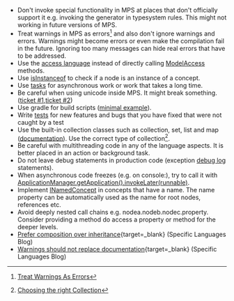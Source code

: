 - Don't invoke special functionality in MPS at places that don't officially support it e.g. invoking the generator in typesystem rules. This might not working in future versions of MPS.
- Treat warnings in MPS as errors[^1] and also don't ignore warnings and errors. Warnings might become errors or even make the compilation fail in the future. Ignoring too many messages can hide real errors that have to be addressed.
- Use the [access language](https://www.jetbrains.com/help/mps/smodel-language.html#accesslanguage) instead of directly calling [ModelAccess](http://127.0.0.1:63320/node?ref=8865b7a8-5271-43d3-884c-6fd1d9cfdd34%2Fjava%3Aorg.jetbrains.mps.openapi.module%28MPS.OpenAPI%2F%29%2F%7EModelAccess) methods.
- Use [isInstanceof](http://127.0.0.1:63320/node?ref=r%3A00000000-0000-4000-0000-011c89590301%28jetbrains.mps.lang.smodel.structure%29%2F1139621453865) to check if a node is an instance of a concept.
- Use [tasks](https://www.jetbrains.com/help/mps/progress-indicators.html#asynchronoustasks) for asynchronous work or work that takes a long time.
- Be careful when using unicode inside MPS. It might break something. ([ticket #1](https://youtrack.jetbrains.com/issue/MPS-33687),[ticket #2](https://youtrack.jetbrains.com/issue/MPS-31835))
- Use gradle for build scripts ([minimal example](https://gist.github.com/coolya/46706883a6563f0d63527baed8091d75)).
- Write [tests](https://www.jetbrains.com/help/mps/testing-languages.html) for new features and bugs that you have fixed that were not caught by a test
- Use the built-in collection classes such as collection, set, list and map ([documentation](https://www.jetbrains.com/help/mps/collections-language.html)). Use the correct type of collection[^2].
- Be careful with multithreading code in any of the language aspects. It is better placed in an action or background task.
- Do not leave debug statements in production code (exception [debug log](http://127.0.0.1:63320/node?ref=r%3A00000000-0000-4000-0000-011c8959057f%28jetbrains.mps.baseLanguage.logging.structure%29%2F2034914114981261497) statements).
- When asynchronous code freezes (e.g. on console:), try to call it with [ApplicationManager.getApplication().invokeLater(runnable)](http://127.0.0.1:63320/node?ref=498d89d2-c2e9-11e2-ad49-6cf049e62fe5%2Fjava%3Acom.intellij.openapi.application%28MPS.IDEA%2F%29%2F%7EApplication.invokeLater%2528java.lang.Runnable%2529).
- Implement [INamedConcept](http://127.0.0.1:63320/node?ref=r%3A00000000-0000-4000-0000-011c89590288%28jetbrains.mps.lang.core.structure%29%2F1169194658468) in concepts that have a name. The name property can be automatically used as the name for root nodes, references etc.
- Avoid deeply nested call chains e.g. nodea.nodeb.nodec.property. Consider providing a method do access a property or method for the deeper levels.
- [Prefer composition over inheritance](https://specificlanguages.com/posts/prefer-composition-over-inheritance/){target=_blank} (Specific Languages Blog)
- [Warnings should not replace documentation](https://specificlanguages.com/posts/2022-03/07-warnings-should-not-replace-documentation/){target=_blank} (Specific Languages Blog)

[^1]:[Treat Warnings As Errors](https://blog.submain.com/treat-warnings-errors/)
[^2]:[Choosing the right Collection](http://www.javapractices.com/topic/TopicAction.do?Id=65)